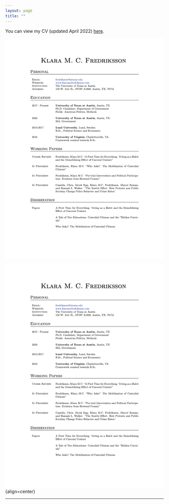 ```yaml
---
layout: page
title: ""
---
```


You can view my CV (updated April 2022) [here](assets/Fredriksson_cv_0422.pdf).

<img src="/assets/Fredriksson_cv_0422.png" alt="Fredriksson_cv" style="height: 700px; width:1000px;" align=center />

![some discription](/assets/Fredriksson_cv_0422.png "CV"){align=center}

---
